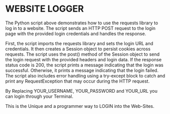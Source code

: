 # WEBSITE LOGGER 

The Python script above demonstrates how to use the requests library to log in to a website. The script sends an HTTP POST request to the login page with the provided login credentials and handles the response.

First, the script imports the requests library and sets the login URL and credentials. It then creates a Session object to persist cookies across requests. The script uses the post() method of the Session object to send the login request with the provided headers and login data. If the response status code is 200, the script prints a message indicating that the login was successful. Otherwise, it prints a message indicating that the login failed. The script also includes error handling using a try-except block to catch and print any RequestException that may occur during the HTTP request.

By Replacing YOUR_USERNAME, YOUR_PASSWORD and YOUR_URL you can login through your Terminal.

This is the Unique and a programmer way to LOGIN into the Web-Sites.